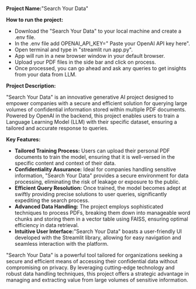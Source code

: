 **Project Name:**"Search Your Data"

**How to run the project:**

- Download the "Search Your Data" to your local machine and create a .env file.
- In the .env file add OPENAI\_API\_KEY=" Paste your OpenAI API key here".
- Open terminal and type in "streamlit run app.py".
- App will run in a new browser window in your default browser.
- Upload your PDF files in the side bar and click on process.
- Once processed, you can go ahead and ask any queries to get insights from your data from LLM.

**Project Description:**

"Search Your Data" is an innovative generative AI project designed to empower companies with a secure and efficient solution for querying large volumes of confidential information stored within multiple PDF documents. Powered by OpenAI in the backend, this project enables users to train a Language Learning Model (LLM) with their specific dataset, ensuring a tailored and accurate response to queries.

**Key Features:**

- **Tailored Training Process:** Users can upload their personal PDF documents to train the model, ensuring that it is well-versed in the specific content and context of their data.
- **Confidentiality Assurance:** Ideal for companies handling sensitive information, "Search Your Data" provides a secure environment for data processing, eliminating the risk of leakage or exposure to the public.
- **Efficient Query Resolution:** Once trained, the model becomes adept at swiftly providing precise solutions to user queries, significantly expediting the search process.
- **Advanced Data Handling:** The project employs sophisticated techniques to process PDFs, breaking them down into manageable word chunks and storing them in a vector table using FAISS, ensuring optimal efficiency in data retrieval.
- **Intuitive User Interface:**"Search Your Data" boasts a user-friendly UI developed with the Streamlit library, allowing for easy navigation and seamless interaction with the platform.

"Search Your Data" is a powerful tool tailored for organizations seeking a secure and efficient means of accessing their confidential data without compromising on privacy. By leveraging cutting-edge technology and robust data handling techniques, this project offers a strategic advantage in managing and extracting value from large volumes of sensitive information.
